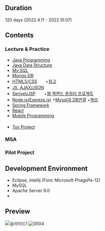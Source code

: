 ## Duration
120 days (2022.4.11 - 2022.10.07) 

<!--## Introduction
This is an android application for audience who likes to watch movies in theaters.
1. It shows box office ranking of korea independent and commercial films.
2. It shows theaters around your current location.
3. You can review the movie theater.
4. You can check other people's reviews and manage own reviews.-->

## Contents
### Lecture & Practice
- [Java Programming](https://github.com/Knowsoeun/POSCO_ICT/tree/main/JAVA%20Programming)
- [Java Data Structure](https://github.com/Knowsoeun/POSCO_ICT/tree/main/JAVA%20Data%20Structure)
- [My SQL](https://github.com/Knowsoeun/POSCO_ICT/tree/main/MySQL)
- [Mongo DB](https://github.com/Knowsoeun/POSCO_ICT/tree/main/MogoDB)
- [HTML5/CSS](https://github.com/Knowsoeun/POSCO_ICT/tree/main/HTML5%2C%20CSS)　　+[참고](https://github.com/Knowsoeun/POSCO_ICT/blob/main/JavaScript(AZAX%2C%20JSON)/%EC%9D%B4%EB%A1%A0%20%EC%A0%95%EB%A6%AC.md)
- [JS, AJAX/JSON](https://github.com/Knowsoeun/POSCO_ICT/tree/main/JavaScript(AZAX%2C%20JSON))　  
- [Serlvet/JSP](https://github.com/Knowsoeun/POSCO_ICT/tree/main/Serlvet%2C%20JSP)　　+[웹 백앤드 총정리 프로젝트](https://github.com/Knowsoeun/POSCO_ICT/tree/main/Serlvet%2C%20JSP/%EC%9B%B9_%EB%B0%B1%EC%95%A4%EB%93%9C)
- [Node.js(Express.js)](https://github.com/Knowsoeun/POSCO_ICT/tree/main/Node.js(Express.js)) +[Mysql과 DB연결](https://github.com/Knowsoeun/POSCO_ICT/blob/main/Node.js(Express.js)/Mysql_DB%EA%B8%B0%EB%B3%B8.sql)  +[복습](https://github.com/Knowsoeun/POSCO_ICT/tree/main/Node.js(Express.js)/Node.js_Express%EB%B3%B5%EC%8A%B5)   
- [Spring Framework]()
- [React](https://github.com/Knowsoeun/POSCO_ICT/tree/main/React)
- [Mobile Programming]()  
　
- [Toy Project](https://github.com/Knowsoeun/POSCO_ICT/tree/main/%EC%8A%A4%ED%84%B0%EB%94%94)

### MSA  
### Pilot Project  

## Development Environment
- Eclipse, intellij (Font: Microsoft PhagsPa-12)
- MySQL
- Apache Server 9.0
- 
## Preview
![슬라이드1](https://user-images.githubusercontent.com/63652571/168503155-0c3979d3-11b6-448b-a38f-283413b2608f.JPG)
![0504](https://user-images.githubusercontent.com/63652571/168500865-2bd0f5a7-b09e-44a4-8eb9-9f144c5e5fa8.jpg)


<!--## Application Version
- minSdkVersion : 15
- targetSdkVersion : 26-->

<!--## APIs
- open API of Korean Film Council (homepage : https://www.kobis.or.kr/kobisopenapi/homepg/main/main.do) <br />
If you want to get box office ranking, sign up to this homepage and get own key. <br />
- open API of NAVER (homepage : https://developers.naver.com/main/) <br />
If you want to get Movie Poster, sign up to this homepage and get own key. <br />
- google map <br />
If you want to get locations of theaters, sign up to google cloud platform and get own key.

## Database table information
database table backup file is in /server/backup.sql <br />
mysql -u [account] -p [database] < backup.sql

## screenshot
<img src="/images/Screenshot_1.png" width="180px" height="320px" title="Login" alt="Login"></img>
<img src="/images/Screenshot_2.png" width="180px" height="320px" title="SignUp" alt="SignUp"></img>
<img src="/images/Screenshot_3.png" width="180px" height="320px" title="CommertialMovie" alt="CommertialMovie"></img>
<img src="/images/Screenshot_4.png" width="180px" height="320px" title="IndependentMovie" alt="IndependentMovie"></img>
<img src="/images/Screenshot_5.png" width="180px" height="320px" title="Theater" alt="Theater"></img>
<img src="/images/Screenshot_6.png" width="180px" height="320px" title="Review" alt="Review"></img>
<img src="/images/Screenshot_7.png" width="180px" height="320px" title="myReview" alt="myReview"></img>

## Final Presentation PPT
<img src="/images/finalPT_1.png" width="360px" height="270px" title="finalPPT" alt="finalPPT"></img>
<img src="/images/finalPT_2.png" width="360px" height="270px" title="finalPPT" alt="finalPPT"></img>
<img src="/images/finalPT_3.png" width="360px" height="270px" title="finalPPT" alt="finalPPT"></img>
<img src="/images/finalPT_4.png" width="360px" height="270px" title="finalPPT" alt="finalPPT"></img>
<img src="/images/finalPT_5.png" width="360px" height="270px" title="finalPPT" alt="finalPPT"></img>

## License
MoveItMovie is released under the MIT License. http://www.opensource.org/licenses/mit-license -->
